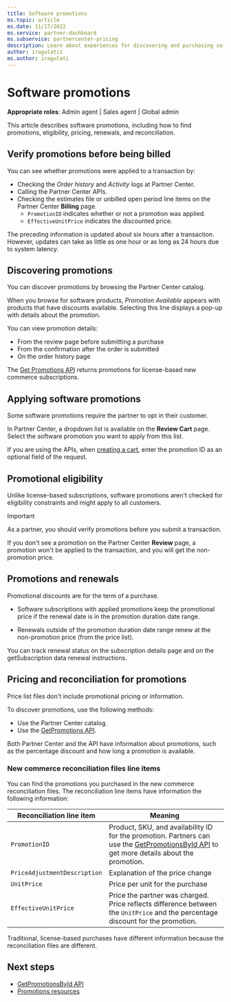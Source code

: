 ```yaml
---
title: Software promotions
ms.topic: article
ms.date: 11/17/2022
ms.service: partner-dashboard
ms.subservice: partnercenter-pricing
description: Learn about experiences for discovering and purchasing software promotions.
author: iragulati1
ms.author: iragulati
---
```


# Software promotions

**Appropriate roles**: Admin agent | Sales agent | Global admin

This article describes software promotions, including how to find promotions, eligibility, pricing, renewals, and reconciliation.

## Verify promotions before being billed

You can see whether promotions were applied to a transaction by:

- Checking the *Order history* and *Activity* logs at Partner Center.
- Calling the Partner Center APIs.
- Checking the estimates file or unbilled open period line items on the Partner Center **Billing** page.
  - `PromotionID` indicates whether or not a promotion was applied.
  - `EffectiveUnitPrice` indicates the discounted price.

The preceding information is updated about six hours after a transaction. However, updates can take as little as one hour or as long as 24 hours due to system latency.

## Discovering promotions

You can discover promotions by browsing the Partner Center catalog.

When you browse for software products, *Promotion Available* appears with products that have discounts available. Selecting this line displays a pop-up with details about the promotion.

You can view promotion details:

- From the review page before submitting a purchase
- From the confirmation after the order is submitted
- On the order history page

The [Get Promotions API](/partner-center/develop/get-promotions) returns promotions for license-based new commerce subscriptions.

## Applying software promotions

Some software promotions require the partner to opt in their customer.

In Partner Center, a dropdown list is available on the **Review Cart** page. Select the software promotion you want to apply from this list.

If you are using the APIs, when [creating a cart](/partner-center/develop/create-a-cart), enter the promotion ID as an optional field of the request.

## Promotional eligibility

Unlike license-based subscriptions, software promotions aren't checked for eligibility constraints and might apply to all customers.

> [!IMPORTANT]
> As a partner, you should verify promotions before you submit a transaction.
>
> If you don't see a promotion on the Partner Center **Review** page, a promotion won't be applied to the transaction, and you will get the non-promotion price.

## Promotions and renewals

Promotional discounts are for the term of a purchase.

- Software subscriptions with applied promotions keep the promotional price if the renewal date is in the promotion duration date range.

- Renewals outside of the promotion duration date range renew at the non-promotion price (from the price list).

You can track renewal status on the subscription details page and on the getSubscription data renewal instructions.

## Pricing and reconciliation for promotions

Price list files don't include promotional pricing or information.

To discover promotions, use the following methods:

- Use the Partner Center catalog.
- Use the [GetPromotions API](/partner-center/develop/get-promotions).

Both Partner Center and the API have information about promotions, such as the percentage discount and how long a promotion is available.

### New commerce reconciliation files line items

You can find the promotions you purchased in the new commerce reconciliation files. The reconciliation line items have information the following information:

|Reconciliation line item  |Meaning  |
|---------|---------|
|`PromotionID`    | Product, SKU, and availability ID for the promotion. Partners can use the [GetPromotionsById API](/partner-center/develop/get-promotion-by-id) to get more details about the promotion.        |
|`PriceAdjustmentDescription`     | Explanation of the price change        |
|`UnitPrice`    | Price per unit for the purchase        |
|`EffectiveUnitPrice`    | Price the partner was charged. Price reflects difference between the `UnitPrice` and the percentage discount for the promotion.        |

Traditional, license-based purchases have different information because the reconciliation files are different.

## Next steps

- [GetPromotionsById API](/partner-center/develop/get-promotion-by-id)
- [Promotions resources](/partner-center/develop/promotion-resources)
